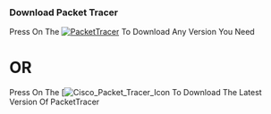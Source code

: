 ### Download Packet Tracer 
    
Press On The [![PacketTracer](https://img.icons8.com/color/48/000000/google-drive--v2.png)](https://drive.google.com/drive/folders/18KAmHyRAvjOKdtBL-ffi9gsCl847znx9?usp=sharing) To Download Any Version You Need

#    OR

Press On The [![Cisco_Packet_Tracer_Icon](https://drive.google.com/file/d/1CBFTtP4P7g_kje3adQ4EIfbFtKIVF2fX/view?usp=sharing) To Download The Latest Version Of PacketTracer 
 

